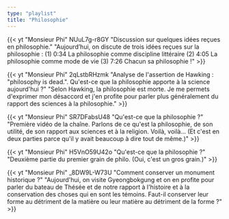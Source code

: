 ```yaml
---
type: "playlist"
title: "Philosophie"
---
```



{{< yt "Monsieur Phi" NUuL7g-r8GY "Discussion sur quelques idées reçues en philosophie." "Aujourd’hui, on discute de trois idées reçues sur la philosophie : (1) 0:34 La philosophie comme discipline littéraire (2) 4:05 La philosophie comme mode de vie (3) 7:26 Chacun sa philosophie !" >}}

{{< yt "Monsieur Phi" 2qLstbRHzmk "Analyse de l'assertion de Hawking : "philosophy is dead.". Qu'est-ce que la philosophie apporte à la science aujourd'hui ?" "Selon Hawking, la philosophie est morte. Je me permets d'exprimer mon désaccord et j'en profite pour parler plus généralement du rapport des sciences à la philosophie." >}}

{{< yt "Monsieur Phi" SR7DFabsU48 "Qu'est-ce que la philosophie ?" "Première vidéo de la chaîne. Parlons de ce qu'est la philosophie, de son utilité, de son rapport aux sciences et à la religion. Voilà, voilà... (Et c'est en deux parties parce qu'il y avait beaucoup à dire tout de même.)" >}}

{{< yt "Monsieur Phi" H5VnO59U42o "Qu'est-ce que la philosophie ?" "Deuxième partie du premier grain de philo. (Oui, c'est un gros grain.)" >}}

{{< yt "Monsieur Phi" _8DW9L-W73U "Comment conserver un monument historique ?" "Aujourd'hui, on visite Gyeongbokgung et on en profite pour parler du bateau de Thésée et de notre rapport à l'histoire et à la conservation des choses qui en sont les témoins. Faut-il conserver leur forme au détriment de la matière ou leur matière au détriment de la forme ?" >}}
